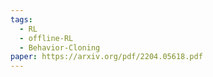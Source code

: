 ```yaml
---
tags:
  - RL
  - offline-RL
  - Behavior-Cloning
paper: https://arxiv.org/pdf/2204.05618.pdf
---
```

